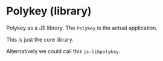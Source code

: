 # Polykey (library)

Polykey as a JS library. The `Polykey` is the actual application.

This is just the core library.

Alternatively we could call this `js-libpolykey`.
